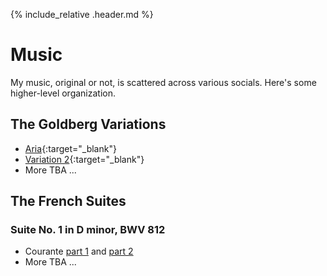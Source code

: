 
<link rel="shortcut icon" type="image/png" href="favicon.png">

{% include_relative .header.md %}

# Music

My music, original or not, is scattered across various socials.  Here's some
higher-level organization.

## The Goldberg Variations

<!-- target=blank makes the links open in a new tab, just like the similar html
syntax -->

- [Aria](https://www.youtube.com/watch?v=38GcBKf3Umk){:target="_blank"}
- [Variation 2](https://www.youtube.com/watch?v=4bk4HKYhkG8){:target="_blank"}
- More TBA ...

## The French Suites

### Suite No. 1 in D minor, BWV 812

- Courante [part 1](https://www.tiktok.com/@jeff.irwin/video/6958856517751803142?is_copy_url=1&is_from_webapp=v1&lang=en) and [part 2](https://www.tiktok.com/@jeff.irwin/video/6966349034906766597?is_copy_url=1&is_from_webapp=v1&lang=en)
- More TBA ...

